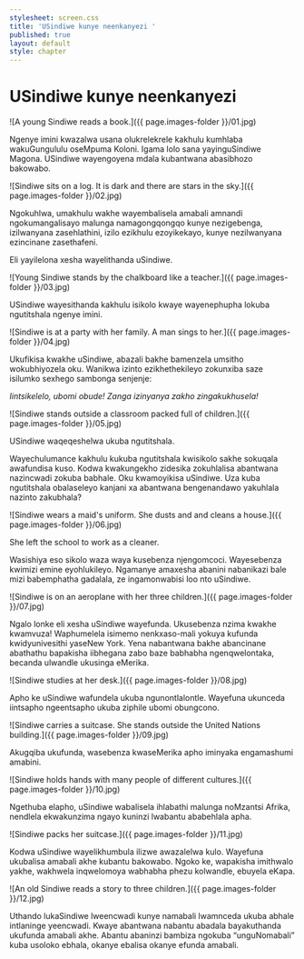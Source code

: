 ```yaml
---
stylesheet: screen.css
title: 'USindiwe kunye neenkanyezi '
published: true
layout: default
style: chapter
---
```


# USindiwe kunye neenkanyezi 

![A young Sindiwe reads a book.]({{ page.images-folder }}/01.jpg)

Ngenye imini kwazalwa usana olukrelekrele kakhulu kumhlaba wakuGungululu oseMpuma
Koloni. Igama lolo sana yayinguSindiwe Magona. USindiwe wayengoyena mdala
kubantwana abasibhozo bakowabo.

![Sindiwe sits on a log. It is dark and there are stars in the sky.]({{ page.images-folder }}/02.jpg)

Ngokuhlwa, umakhulu wakhe wayembalisela amabali amnandi ngokumangalisayo malunga namagongqongqo kunye nezigebenga, izilwanyana zasehlathini, izilo ezikhulu ezoyikekayo, kunye nezilwanyana ezincinane zasethafeni.

Eli yayilelona xesha wayelithanda uSindiwe. 

![Young Sindiwe stands by the chalkboard like a teacher.]({{ page.images-folder }}/03.jpg)

USindiwe wayesithanda kakhulu isikolo kwaye wayenephupha lokuba ngutitshala ngenye imini.

![Sindiwe is at a party with her family. A man sings to her.]({{ page.images-folder }}/04.jpg)

Ukufikisa kwakhe uSindiwe, abazali bakhe bamenzela umsitho wokubhiyozela oku. Wanikwa izinto ezikhethekileyo zokunxiba saze isilumko sexhego sambonga senjenje:

_Iintsikelelo, ubomi obude! 
Zanga izinyanya zakho zingakukhusela!_

![Sindiwe stands outside a classroom packed full of children.]({{ page.images-folder }}/05.jpg)

USindiwe waqeqeshelwa ukuba ngutitshala.

Wayechulumance kakhulu kukuba ngutitshala kwisikolo sakhe sokuqala awafundisa kuso. Kodwa kwakungekho zidesika zokuhlalisa abantwana nazincwadi zokuba babhale. Oku kwamoyikisa uSindiwe. Uza kuba ngutitshala obalaseleyo kanjani xa abantwana bengenandawo yakuhlala nazinto zakubhala? 

![Sindiwe wears a maid's uniform. She dusts and and cleans a house.]({{ page.images-folder }}/06.jpg)

She left the school to work as a cleaner.

Wasishiya eso sikolo waza waya kusebenza njengomcoci. Wayesebenza kwimizi emine eyohlukileyo. Ngamanye
amaxesha abanini nabanikazi bale mizi babemphatha gadalala, ze ingamonwabisi loo nto uSindiwe. 

![Sindiwe is on an aeroplane with her three children.]({{ page.images-folder }}/07.jpg)

Ngalo lonke eli xesha uSindiwe wayefunda. Ukusebenza nzima kwakhe kwamvuza! Waphumelela isimemo nenkxaso-mali yokuya kufunda kwidyunivesithi yaseNew York. Yena nabantwana bakhe abancinane abathathu bapakisha iibhegana zabo baze babhabha ngenqwelontaka, becanda ulwandle ukusinga eMerika.

![Sindiwe studies at her desk.]({{ page.images-folder }}/08.jpg)

Apho ke uSindiwe wafundela ukuba ngunontlalontle. Wayefuna ukunceda iintsapho ngeentsapho ukuba ziphile
ubomi obungcono. 

![Sindiwe carries a suitcase. She stands outside the United Nations building.]({{ page.images-folder }}/09.jpg)

Akugqiba ukufunda, wasebenza kwaseMerika apho iminyaka engamashumi amabini.


![Sindiwe holds hands with many people of different cultures.]({{ page.images-folder }}/10.jpg)

Ngethuba elapho, uSindiwe wabalisela ihlabathi malunga noMzantsi Afrika, nendlela ekwakunzima ngayo kuninzi lwabantu ababehlala apha.

![Sindiwe packs her suitcase.]({{ page.images-folder }}/11.jpg)

Kodwa uSindiwe wayelikhumbula ilizwe awazalelwa kulo. Wayefuna ukubalisa amabali akhe kubantu bakowabo. Ngoko ke, wapakisha imithwalo yakhe, wakhwela inqwelomoya wabhabha phezu kolwandle, ebuyela eKapa.

![An old Sindiwe reads a story to three children.]({{ page.images-folder }}/12.jpg)

Uthando lukaSindiwe lweencwadi kunye namabali lwamnceda ukuba abhale intlaninge yeencwadi. Kwaye abantwana nabantu abadala bayakuthanda ukufunda amabali akhe. Abantu abaninzi bambiza ngokuba “unguNomabali” kuba usoloko ebhala, okanye ebalisa okanye efunda amabali.
